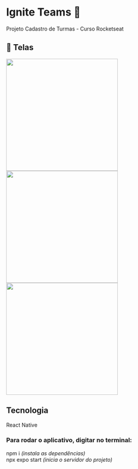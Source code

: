 # Ignite Teams 🚀
Projeto Cadastro de Turmas - Curso Rocketseat

## 📸 Telas
<img src="https://github.com/user-attachments/assets/cab54f82-e828-4c96-b31f-393c728ae5d3" width="300" />
<img src="https://github.com/user-attachments/assets/ee6b7e86-b8f2-4ea4-9212-4f9ef4d36259" width="300" />
<img src="https://github.com/user-attachments/assets/93a2e0da-bb12-4fb5-982f-db12c1c86ea0" width="300" />

## Tecnologia
React Native

### Para rodar o aplicativo, digitar no terminal:  
npm i *(instala as dependências)*  
npx expo start *(inicia o servidor do projeto)*
